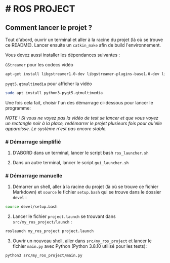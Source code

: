 # # ROS PROJECT

## Comment lancer le projet ?

Tout d'abord, ouvrir un terminal et aller à la racine du projet (là où se trouve ce README). Lancer ensuite un `catkin_make` afin de build l'environnement.


Vous devez aussi installer les dépendances suivantes :

`GStreamer` pour les codecs vidéo
```sh
apt-get install libgstreamer1.0-dev libgstreamer-plugins-base1.0-dev libgstreamer-plugins-bad1.0-dev gstreamer1.0-plugins-base gstreamer1.0-plugins-good gstreamer1.0-plugins-bad gstreamer1.0-plugins-ugly gstreamer1.0-libav gstreamer1.0-tools gstreamer1.0-x gstreamer1.0-alsa gstreamer1.0-gl gstreamer1.0-gtk3 gstreamer1.0-qt5 gstreamer1.0-pulseaudio
```

`pyqt5.qtmultimedia` pour afficher la vidéo
```sh
sudo apt install python3-pyqt5.qtmultimedia
```

Une fois cela fait, choisir l'un des démarrage ci-dessous pour lancer le programme:

_NOTE : Si vous ne voyez pas la vidéo de test se lancer et que vous voyez un rectangle noir à la place, redémarrer le projet plusieurs fois pour qu'elle apparaisse. Le système n'est pas encore stable._


### # Démarrage simplifié

1) D'ABORD dans un terminal, lancer le script bash `ros_launcher.sh` 

2) Dans un autre terminal, lancer le script `gui_launcher.sh` 



### # Démarrage manuelle

1) Démarrer un shell, aller à la racine du projet (là où se trouve ce fichier Markdown) et `source` le fichier `setup.bash` qui se trouve dans le dossier `devel` :

```sh
source devel/setup.bash
``` 

2) Lancer le fichier `project.launch` se trouvant dans `src/my_ros_project/launch` :
```sh
roslaunch my_ros_project project.launch
```

3) Ouvrir un nouveau shell,  aller dans `src/my_ros_project` et lancer le fichier `main.py` avec Python (Python 3.8.10 utilisé pour les tests):
```sh
python3 src/my_ros_project/main.py
```





